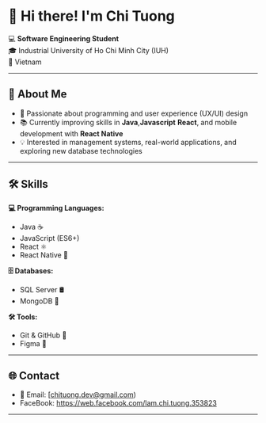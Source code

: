 # 👋 Hi there! I'm Chi Tuong  

💻 **Software Engineering Student**  
🎓 Industrial University of Ho Chi Minh City (IUH)  
📍 Vietnam  

---

## 🚀 About Me
- 🎯 Passionate about programming and user experience (UX/UI) design  
- 📚 Currently improving skills in **Java**,**Javascript** **React**, and mobile development with **React Native**  
- 💡 Interested in management systems, real-world applications, and exploring new database technologies  

---

## 🛠 Skills  

**💻 Programming Languages:**  
- Java ☕  
- JavaScript (ES6+)  
- React ⚛️  
- React Native 📱  

**🗄 Databases:**  
- SQL Server 🛢  
- MongoDB 🍃  
  

**🛠 Tools:**  
- Git & GitHub 🐙  
- Figma 🎨  

---
## 🌐 Contact  
- 📧 Email: [chituong.dev@gmail.com)
- FaceBook: https://web.facebook.com/lam.chi.tuong.353823

---

